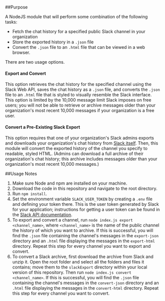 ##Purpose

A NodeJS module that will perform some combination of the following tasks:

 - Fetch the chat history for a specified public Slack channel in your organization
 - Store the exported history in a `.json` file
 - Convert the `.json` file to an `.html` file that can be viewed in a web browser.

There are two usage options.

#### Export and Convert

This option retrieves the chat history for the specified channel using the Slack Web API, saves the chat history as a `.json` file, and converts the `.json` file to an `.html` file that is styled to visually resemble the Slack interface. This option is limited by the 10,000 message limit Slack imposes on free users; you will not be able to retrieve or archive messages older than your organization's most recent 10,000 messages if your organization is a free user.

#### Convert a Pre-Existing Slack Export

This option requires that one of your organization's Slack admins exports and downloads your organization's chat history from [Slack itself](https://get.slack.help/hc/en-us/articles/201658943-Export-data-and-message-history). Then, this module will convert the exported history of the channel you specify to readable, styled HTML. (Admins can download a full archive of their organization's chat history; this archive includes messages older than your organization's most recent 10,000 messages.)

##Usage Notes

 1. Make sure Node and npm are installed on your machine.
 2. Download the code in this repository and navigate to the root directory.
 3. Run `npm install`.
 4. Set the environment variable `SLACK_USER_TOKEN` by creating a `.env` file and defining your token there. This is the user token generated by Slack for your application; instructions for getting a user token can be found in the [Slack API documentation](https://api.slack.com/slack-apps).
 5. To export and convert a channel, run `node index.js export <channel_name>`, where `<channel_name>` is the name of the public channel the history of which you want to archive. If this is successful, you will find the `.json` file containing the channel's messages in the `export-json` directory and an `.html` file displaying the messages in the `export-html` directory. Repeat this step for every channel you want to export and convert.
 6. To convert a Slack archive, first download the archive from Slack and unzip it. Open the root folder and select all the folders and files it contains; move them to the `slackExport` directory within your local version of this repository. Then run `node index.js convert <channel_name>`. If this is successful, you will find the `.json` file containing the channel's messages in the `convert-json` directory and an `.html` file displaying the messages in the `convert-html` directory. Repeat this step for every channel you want to convert.
